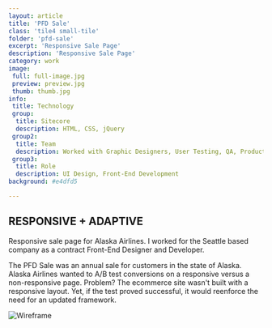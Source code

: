 ```yaml
---
layout: article
title: 'PFD Sale'
class: 'tile4 small-tile'
folder: 'pfd-sale'
excerpt: 'Responsive Sale Page'
description: 'Responsive Sale Page'
category: work
image:
 full: full-image.jpg
 preview: preview.jpg
 thumb: thumb.jpg
info:
 title: Technology
 group: 
  title: Sitecore
  description: HTML, CSS, jQuery
 group2: 
  title: Team
  description: Worked with Graphic Designers, User Testing, QA, Product Manager
 group3: 
  title: Role
  description: UI Design, Front-End Development
background: #e4dfd5

---
```


## RESPONSIVE + ADAPTIVE

Responsive sale page for Alaska Airlines. I worked for the Seattle based company as a contract Front-End Designer and Developer. 

The PFD Sale was an annual sale for customers in the state of Alaska.  Alaska Airlines wanted to A/B test conversions on a responsive versus a non-responsive page. Problem? The ecommerce site wasn't built with a responsive layout.  Yet, if the test proved successful, it would reenforce the need for an updated framework.

<div class="screenshot-container">
	<img src="/assets/images/work/{{page.folder}}/preview.jpg 1x" srcset="/assets/images/work/{{page.folder}}/preview@2x.jpg 2x" alt="Wireframe" />
</div>